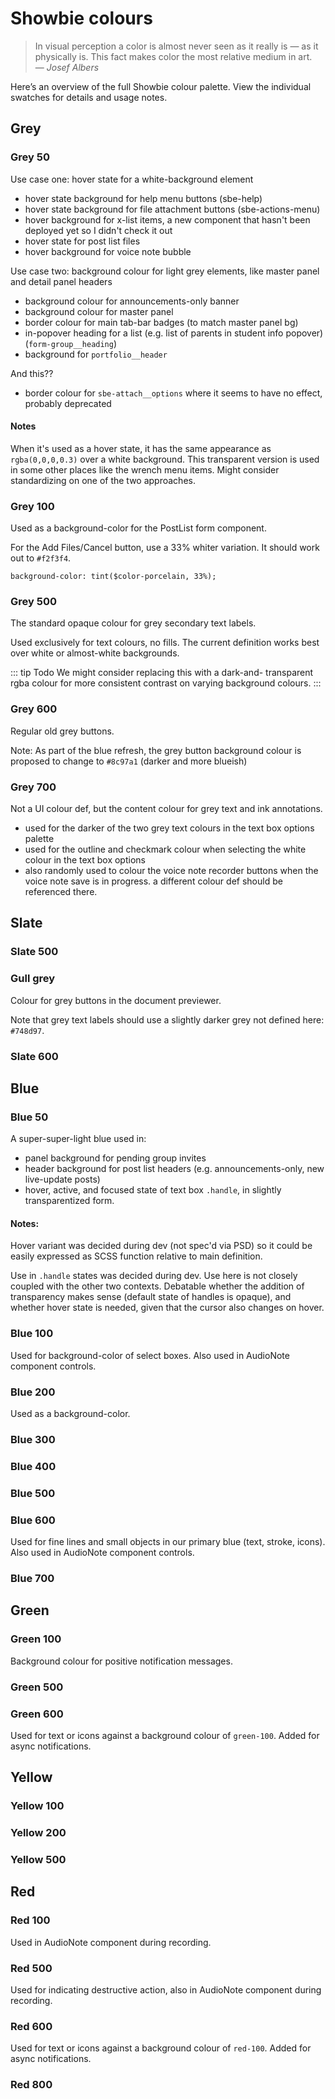 ---
---

# Showbie colours

> In visual perception a color is almost never seen as it really is —
> as it physically is. This fact makes color the most relative medium
> in art. \
> — *Josef Albers*

Here’s an overview of the full Showbie colour palette. View the
individual swatches for details and usage notes.

<ColorScale hue="grey" />

<ColorScale hue="slate" />

<ColorScale hue="blue" />

<ColorScale hue="green" />

<ColorScale hue="yellow" />

<ColorScale hue="red" />

## Grey

### Grey 50

<ColorSwatch hue="grey" scale="50" />

Use case one: hover state for a white-background element

- hover state background for help menu buttons (sbe-help)
- hover state background for file attachment buttons (sbe-actions-menu)
- hover background for x-list items, a new component that hasn't been deployed yet so I didn't check it out
- hover state for post list files
- hover background for voice note bubble

Use case two: background colour for light grey elements, like master panel and detail panel headers

- background colour for announcements-only banner
- background colour for master panel
- border colour for main tab-bar badges (to match master panel bg)
- in-popover heading for a list (e.g. list of parents in student info popover) (`form-group__heading`)
- background for `portfolio__header`

And this??

- border colour for `sbe-attach__options` where it seems to have no effect, probably deprecated

#### Notes

When it's used as a hover state, it has the same appearance as `rgba(0,0,0,0.3)`
over a white background. This transparent version is used in some other
places like the wrench menu items. Might consider standardizing on one of the
two approaches.

### Grey 100

<ColorSwatch hue="grey" scale="100" />

Used as a background-color for the PostList form component.

For the Add Files/Cancel button, use a 33% whiter variation. It
should work out to `#f2f3f4`.

`background-color: tint($color-porcelain, 33%);`

### Grey 500

<ColorSwatch hue="grey" scale="500" />

The standard opaque colour for grey secondary text labels.

Used exclusively for text colours, no fills. The current
definition works best over white or almost-white backgrounds.

::: tip Todo
We might consider replacing this with a dark-and-
transparent rgba colour for more consistent contrast on
varying background colours.
:::

### Grey 600

<ColorSwatch hue="grey" scale="600" />

Regular old grey buttons.

Note: As part of the blue refresh, the grey button background colour is proposed to change to `#8c97a1` (darker and more blueish)

### Grey 700

<ColorSwatch hue="grey" scale="700" />

Not a UI colour def, but the content colour for grey text and ink annotations.

- used for the darker of the two grey text colours in the text box options palette
- used for the outline and checkmark colour when selecting the white colour in the text box options
- also randomly used to colour the voice note recorder buttons when the voice note save is in progress. a different colour def should be referenced there.

## Slate

### Slate 500

<ColorSwatch hue="slate" scale="500" />

### Gull grey

<ColorSwatch hue="slate" scale="xx5" />

Colour for grey buttons in the document previewer.

Note that grey text labels should use a slightly darker grey not
defined here: `#748d97`.

### Slate 600

<ColorSwatch hue="slate" scale="600" />

## Blue

### Blue 50

<ColorSwatch hue="blue" scale="50" />

A super-super-light blue used in:

- panel background for pending group invites
- header background for post list headers (e.g. announcements-only,
  new live-update posts)
- hover, active, and focused state of text box `.handle`, in
  slightly transparentized form.

#### Notes:

Hover variant was decided during dev (not spec'd via PSD) so it could
be easily expressed as SCSS function relative to main definition.

Use in `.handle` states was decided during dev. Use here is not
closely coupled with the other two contexts. Debatable whether the
addition of transparency makes sense (default state of handles is
opaque), and whether hover state is needed, given that the cursor also
changes on hover.

### Blue 100

<ColorSwatch hue="blue" scale="100" />

Used for background-color of select boxes. Also used in AudioNote
component controls.

### Blue 200

<ColorSwatch hue="blue" scale="200" />

Used as a background-color.

### Blue 300

<ColorSwatch hue="blue" scale="300" />

### Blue 400

<ColorSwatch hue="blue" scale="400" />

### Blue 500

<ColorSwatch hue="blue" scale="500" />

### Blue 600

<ColorSwatch hue="blue" scale="600" />

Used for fine lines and small objects in our primary blue (text,
stroke, icons). Also used in AudioNote component controls.

### Blue 700

<ColorSwatch hue="blue" scale="700" />

## Green

### Green 100

<ColorSwatch hue="green" scale="100" />

Background colour for positive notification messages.

### Green 500

<ColorSwatch hue="green" scale="500" />

### Green 600

<ColorSwatch hue="green" scale="600" />

Used for text or icons against a background colour of `green-100`. Added
for async notifications.

## Yellow

### Yellow 100

<ColorSwatch hue="yellow" scale="100" />

### Yellow 200

<ColorSwatch hue="yellow" scale="200" />

### Yellow 500

<ColorSwatch hue="yellow" scale="500" />

## Red

### Red 100

<ColorSwatch hue="red" scale="100" />

Used in AudioNote component during recording.

### Red 500

<ColorSwatch hue="red" scale="500" />

Used for indicating destructive action, also in AudioNote component
during recording.

### Red 600

<ColorSwatch hue="red" scale="600" />

Used for text or icons against a background colour of `red-100`. Added
for async notifications.

### Red 800

<ColorSwatch hue="red" scale="800" />
